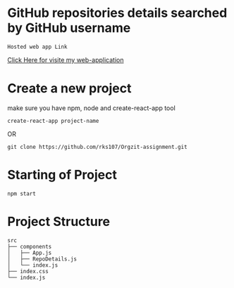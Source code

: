# GitHub repositories details searched by GitHub username
```
Hosted web app Link
```
<a href="https://rohit-orgzit-assignment.netlify.app/"> Click Here for visite my web-application </a>


# Create a new project

make sure you have npm, node and create-react-app tool

```
create-react-app project-name
```

OR

```
git clone https://github.com/rks107/Orgzit-assignment.git
```

# Starting of Project

```
npm start
```

# Project Structure

```
src
├── components
│   ├── App.js
│   ├── RepoDetails.js
│   └── index.js
├── index.css
└── index.js
```
